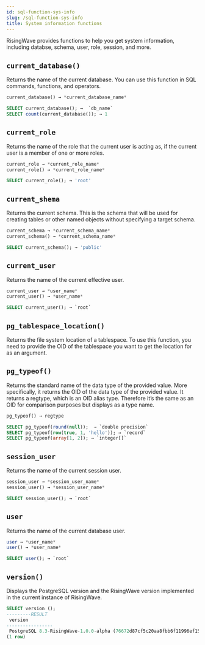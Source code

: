 ```yaml
---
id: sql-function-sys-info
slug: /sql-function-sys-info
title: System information functions
---
```

RisingWave provides functions to help you get system information, including databse, schema, user, role, session, and more.

## `current_database()`

Returns the name of the current database. You can use this function in SQL commands, functions, and operators.

```sql title=Syntax
current_database() → *current_database_name*
```

```sql title=Examples
SELECT current_database(); →  `db_name`
SELECT count(current_database()); → 1
```

## `current_role`

Returns the name of the role that the current user is acting as, if the current user is a member of one or more roles.

```sql title=Syntax
current_role → *current_role_name* 
current_role() → *current_role_name*
```

```sql title=Example
SELECT current_role(); → 'root'
```

## `current_shema`

Returns the current schema. This is the schema that will be used for creating tables or other named objects without specifying a target schema.

```sql title=Syntax
current_schema → *current_schema_name* 
current_schema() → *current_schema_name*
```

```sql title=Example
SELECT current_schema(); → 'public'
```

## `current_user`

Returns the name of the current effective user.

```sql title=Syntax
current_user → *user_name*
current_user() → *user_name* 
```

```sql title=Example
SELECT current_user(); → `root`
```

## `pg_tablespace_location()`

Returns the file system location of a tablespace. To use this function, you need to provide the OID of the tablespace you want to get the location for as an argument.

## `pg_typeof()`

Returns the standard name of the data type of the provided value. More specifically, it returns the OID of the data type of the provided value. It returns a regtype, which is an OID alias type. Therefore it’s the same as an OID for comparison purposes but displays as a type name.

```sql title=Syntax
pg_typeof() → regtype

```

```sql title=Examples
SELECT pg_typeof(round(null));  → `double precision`
SELECT pg_typeof(row(true, 1, 'hello')); → `record`
SELECT pg_typeof(array[1, 2]); → `integer[]`
```

## `session_user`

Returns the name of the current session user.

```sql title=Syntax
session_user → *session_user_name*
session_user() → *session_user_name* 
```

```sql title=Example
SELECT session_user(); → `root`
```

## `user`

Returns the name of the current database user.

```sql title=Syntax
user → *user_name*
user() → *user_name* 
```

```sql title=Example
SELECT user(); → `root`
```

## `version()`

Displays the PostgreSQL version and the RisingWave version implemented in the current instance of RisingWave.

```sql title=Example
SELECT version ();
---------RESULT
 version 
-----------------
 PostgreSQL 8.3-RisingWave-1.0.0-alpha (76672d87cf5c20aa8fbb6f11996ef15255443b51)
(1 row)
```

